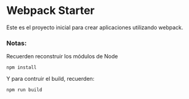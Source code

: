 # Webpack Starter

Este es el proyecto inicial para crear
aplicaciones utilizando webpack.

### Notas:
Recuerden reconstruir los módulos de Node
```
npm install
```
Y para contruir el build, recuerden:
```
npm run build
```



